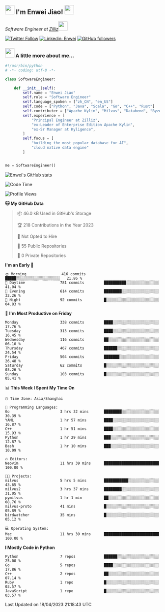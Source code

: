 <h2><img src="https://emojis.slackmojis.com/emojis/images/1531849430/4246/blob-sunglasses.gif?1531849430" width="30"/> I'm  Enwei Jiao! <img src="https://media.giphy.com/media/juBt25nT1KGys/giphy.gif" width=30> </h2>
<!-- <img align='right' src="https://media.giphy.com/media/M9gbBd9nbDrOTu1Mqx/giphy.gif" width="230"> -->
<p><em>Software Engineer at <a href="https://zilliz.com/">Zilliz</a><img src="https://media.giphy.com/media/WUlplcMpOCEmTGBtBW/giphy.gif" width="30"></em></p>

[![Twitter Follow](https://img.shields.io/twitter/follow/misteranmol?label=Follow)](https://twitter.com/intent/follow?screen_name=EnweiJiao)
[![Linkedin: Enwei](https://img.shields.io/badge/-enwei-blue?style=&logo=Linkedin&logoColor=white&link=https://www.linkedin.com/in/enwei-jiao-41192a97)](https://www.linkedin.com/in/enwei-jiao-41192a97/)
[![GitHub followers](https://img.shields.io/github/followers/jiaoew1991?label=Follow&style=social)](https://github.com/jiaoew1991)


### <img src="https://media.giphy.com/media/VgCDAzcKvsR6OM0uWg/giphy.gif" width="30"> A little more about me...  

```python
#!/usr/bin/python
# -*- coding: utf-8 -*-

class SoftwareEngineer:

    def __init__(self):
        self.name = "Enwei Jiao"
        self.role = "Software Engineer"
        self.language_spoken = ["zh_CN", "en_US"]
        self.code = ["Python", "Java", "Scala", "Go", "C++", "Rust"]
        self.contributer = ["Apache Kylin", "Milvus", "Databend", "Byzer-Lang"]
        self.experience = [
            "Principal Engineer at Zilliz",
            "ex-Leader of Enterprise Edition Apache Kylin",
            "ex-Sr Manager at Kyligence",
        ]
        self.focus = [
            "building the most popular database for AI",
            "cloud native data engine"
        ]


me = SoftwareEngineer()
```

[![Enwei's GitHub stats](https://github-readme-stats.vercel.app/api?username=jiaoew1991&count_private=true&show_icons=true)](https://github.com/jiaoew1991/jiaoew1991)

<!-- [![Top Langs](https://github-readme-stats.vercel.app/api/top-langs/?username=jiaoew1991&layout=compact)](https://github.com/jiaoew1991/jiaoew1991) -->

<!--START_SECTION:waka-->
![Code Time](http://img.shields.io/badge/Code%20Time-635%20hrs%2053%20mins-blue)

![Profile Views](http://img.shields.io/badge/Profile%20Views-0-blue)

**🐱 My GitHub Data** 

> 📦 46.0 kB Used in GitHub's Storage 
 > 
> 🏆 218 Contributions in the Year 2023
 > 
> 🚫 Not Opted to Hire
 > 
> 📜 55 Public Repositories 
 > 
> 🔑 0 Private Repositories 
 > 
**I'm an Early 🐤** 

```text
🌞 Morning                416 commits         █████░░░░░░░░░░░░░░░░░░░░   21.86 % 
🌆 Daytime                781 commits         ██████████░░░░░░░░░░░░░░░   41.04 % 
🌃 Evening                614 commits         ████████░░░░░░░░░░░░░░░░░   32.26 % 
🌙 Night                  92 commits          █░░░░░░░░░░░░░░░░░░░░░░░░   04.83 % 
```
📅 **I'm Most Productive on Friday** 

```text
Monday                   338 commits         ████░░░░░░░░░░░░░░░░░░░░░   17.76 % 
Tuesday                  313 commits         ████░░░░░░░░░░░░░░░░░░░░░   16.45 % 
Wednesday                116 commits         ██░░░░░░░░░░░░░░░░░░░░░░░   06.10 % 
Thursday                 467 commits         ██████░░░░░░░░░░░░░░░░░░░   24.54 % 
Friday                   504 commits         ███████░░░░░░░░░░░░░░░░░░   26.48 % 
Saturday                 62 commits          █░░░░░░░░░░░░░░░░░░░░░░░░   03.26 % 
Sunday                   103 commits         █░░░░░░░░░░░░░░░░░░░░░░░░   05.41 % 
```


📊 **This Week I Spent My Time On** 

```text
🕑︎ Time Zone: Asia/Shanghai

💬 Programming Languages: 
Go                       3 hrs 32 mins       ████████░░░░░░░░░░░░░░░░░   30.39 % 
YAML                     1 hr 57 mins        ████░░░░░░░░░░░░░░░░░░░░░   16.87 % 
C++                      1 hr 51 mins        ████░░░░░░░░░░░░░░░░░░░░░   15.93 % 
Python                   1 hr 29 mins        ███░░░░░░░░░░░░░░░░░░░░░░   12.87 % 
Bash                     1 hr 10 mins        ███░░░░░░░░░░░░░░░░░░░░░░   10.09 % 

🔥 Editors: 
Neovim                   11 hrs 39 mins      █████████████████████████   100.00 % 

🐱‍💻 Projects: 
milvus                   5 hrs 5 mins        ███████████░░░░░░░░░░░░░░   43.65 % 
milvus2                  3 hrs 37 mins       ████████░░░░░░░░░░░░░░░░░   31.05 % 
pymilvus                 1 hr 1 min          ██░░░░░░░░░░░░░░░░░░░░░░░   08.76 % 
milvus-proto             41 mins             █░░░░░░░░░░░░░░░░░░░░░░░░   05.89 % 
birdwatcher              35 mins             █░░░░░░░░░░░░░░░░░░░░░░░░   05.12 % 

💻 Operating System: 
Mac                      11 hrs 39 mins      █████████████████████████   100.00 % 
```

**I Mostly Code in Python** 

```text
Python                   7 repos             ██████░░░░░░░░░░░░░░░░░░░   25.00 % 
Go                       5 repos             ████░░░░░░░░░░░░░░░░░░░░░   17.86 % 
C++                      2 repos             ██░░░░░░░░░░░░░░░░░░░░░░░   07.14 % 
Ruby                     1 repo              █░░░░░░░░░░░░░░░░░░░░░░░░   03.57 % 
JavaScript               1 repo              █░░░░░░░░░░░░░░░░░░░░░░░░   03.57 % 
```




 Last Updated on 18/04/2023 21:18:43 UTC
<!--END_SECTION:waka-->
